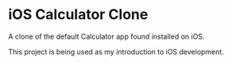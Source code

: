 iOS Calculator Clone
==========

A clone of the default Calculator app found installed on iOS. 

This project is being used as my introduction to iOS development.


